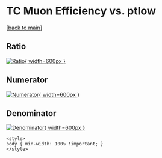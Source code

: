 # TC Muon Efficiency vs. ptlow

[[back to main](./)]



## Ratio

[![Ratio](../mtv/var/TC_13_eff_ptlow.png){ width=600px }](../mtv/var/TC_13_eff_ptlow.pdf)

## Numerator

[![Numerator](../mtv/num/TC_13_eff_ptlow_num.png){ width=600px }](../mtv/num/TC_13_eff_ptlow_num.pdf)

## Denominator

[![Denominator](../mtv/den/TC_13_eff_ptlow_den.png){ width=600px }](../mtv/den/TC_13_eff_ptlow_den.pdf)


``` {=html}
<style>
body { min-width: 100% !important; }
</style>
```
